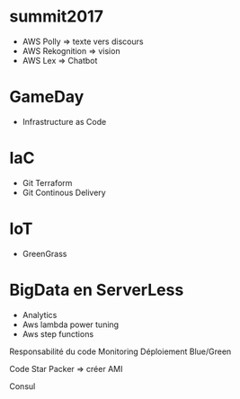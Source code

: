 # summit2017
* AWS Polly => texte vers discours
* AWS Rekognition => vision
* AWS Lex => Chatbot

# GameDay
* Infrastructure as Code

# IaC
* Git Terraform 
* Git Continous Delivery

# IoT
* GreenGrass

# BigData en ServerLess
* Analytics
* Aws lambda power tuning
* Aws step functions

Responsabilité du code
Monitoring
Déploiement Blue/Green

Code Star
Packer => créer AMI


Consul 
